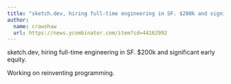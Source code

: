 ```yaml
---
title: "sketch.dev, hiring full-time engineering in SF. $200k and significant early equity."
author:
  name: crawshaw
  url: https://news.ycombinator.com/item?id=44162992
---
```

sketch.dev, hiring full-time engineering in SF. $200k and significant early equity.

Working on reinventing programming.
<JobApplication />
